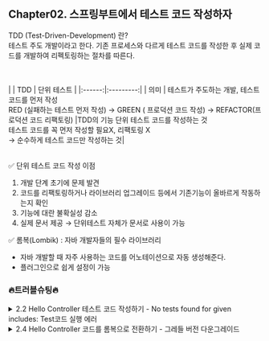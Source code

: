 ## Chapter02. 스프링부트에서 테스트 코드 작성하자

TDD (Test-Driven-Development) 란? <br>
테스트 주도 개발이라고 한다. 기존 프로세스와 다르게 테스트 코드를 작성한 후 실제 코드를 개발하여 리펙토링하는 절차를 따른다.<br>


<br><br>
|   | TDD | 단위 테스트 |
|:------:|:---------:|
| 의미 | 테스트가 주도하는 개발, 테스트 코드를 먼저 작성 <br> RED (실패하는 테스트 먼저 작성) → GREEN ( 프로덕션 코드 작성) → REFACTOR(프로덕션 코드 리팩토링) |TDD의 기능 단위 테스트 코드를 작성하는 것<br>테스트 코드를 꼭 먼저 작성할 필요X, 리팩토링 X<br> → 순수하게 테스트 코드만 작성하는 것|
<br><br>

✅ 단위 테스트 코드 작성 이점
1. 개발 단계 초기에 문제 발견
2. 코드를 리팩토링하거나 라이브러리 업그레이드 등에서 기존기능이 올바르게 작동하는지 확인
3. 기능에 대란 불확실성 감소
4. 실제 문서 제공 → 단위테스트 자체가 문서로 사용이 가능

✅ 롬복(Lombik) : 자바 개발자들의 필수 라이브러리

- 자바 개발할 때 자주 사용하는 코드를 어노테이션으로 자동 생성해준다.
- 플러그인으로 쉽게 설정이 가능


### 🔥트러블슈팅🔥
<details>
<summary>2.2 Hello Controller 테스트 코드 작성하기 - No tests found for given includes: Test코드 실행 에러</summary>
<div markdown="1">
  <img width="981" alt="1" src="https://user-images.githubusercontent.com/80513699/189526291-1bad8cb5-1e69-45ed-bd61-871b8d80335f.png">

  <img width="1019" alt="2" src="https://user-images.githubusercontent.com/80513699/189526300-e14c1a0e-825c-485b-bf69-212eb582f9f0.png">

</div>
</details>


<details>
<summary>2.4 Hello Controller 코드를 롬복으로 전환하기 - 그레들 버전 다운그레이드 </summary>
<div markdown="1">
  <img width="1420" alt="3" src="https://user-images.githubusercontent.com/80513699/189526306-16bdbe90-72cf-41ac-9b5f-b78fd8ed4d1f.png">

</div>
</details>
  
  
